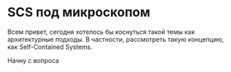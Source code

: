 # SCS под микроскопом

Всем привет, сегодня хотелось бы коснуться такой темы как архитектурные подходы. В частности, рассмотреть такую концепцию, 
как Self-Contained Systems.

Начну с вопроса  